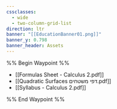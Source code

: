 ```yaml
---
cssclasses:
  - wide
  - two-column-grid-list
direction: ltr
banner: "[[EducationBanner01.png]]"
banner_y: 0.798
banner_header: Assets
---
```


%% Begin Waypoint %%
- [[Formulas Sheet - Calculus 2.pdf]]
- [[Quadratic Surfaces דפי משטחים.pdf]]
- [[Syllabus - Calculus 2.pdf]]

%% End Waypoint %%